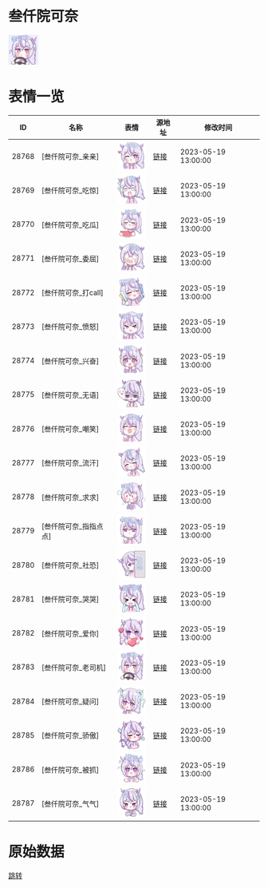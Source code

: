 # 叁仟院可奈

<img src="./cover.png" height="60" alt="cover" />

# 表情一览

|ID|名称|表情|源地址|修改时间|
|----|----|----|----|----|
|28768|[叁仟院可奈_亲亲]|<img src="./pic/028768_%5B叁仟院可奈_亲亲%5D.png" height="60" alt="亲亲"/>|[链接](https://i0.hdslb.com/bfs/garb/f36da4bf183d3c2fb060780c4588a509eded2b58.png)|2023-05-19 13:00:00|
|28769|[叁仟院可奈_吃惊]|<img src="./pic/028769_%5B叁仟院可奈_吃惊%5D.png" height="60" alt="吃惊"/>|[链接](https://i0.hdslb.com/bfs/garb/4febb45c10325059607d91952e3a3e95f12fd69e.png)|2023-05-19 13:00:00|
|28770|[叁仟院可奈_吃瓜]|<img src="./pic/028770_%5B叁仟院可奈_吃瓜%5D.png" height="60" alt="吃瓜"/>|[链接](https://i0.hdslb.com/bfs/garb/46f535ab8a37706e0872ec162ee1567644909411.png)|2023-05-19 13:00:00|
|28771|[叁仟院可奈_委屈]|<img src="./pic/028771_%5B叁仟院可奈_委屈%5D.png" height="60" alt="委屈"/>|[链接](https://i0.hdslb.com/bfs/garb/68c54c3f26abbdb0a0c4dc59951ede01499257ba.png)|2023-05-19 13:00:00|
|28772|[叁仟院可奈_打call]|<img src="./pic/028772_%5B叁仟院可奈_打call%5D.png" height="60" alt="打call"/>|[链接](https://i0.hdslb.com/bfs/garb/c0b2d7519ddc7361ff4a16de19057e11025241eb.png)|2023-05-19 13:00:00|
|28773|[叁仟院可奈_愤怒]|<img src="./pic/028773_%5B叁仟院可奈_愤怒%5D.png" height="60" alt="愤怒"/>|[链接](https://i0.hdslb.com/bfs/garb/90cff368f49277e3b8abdaec240407ddf34e04b0.png)|2023-05-19 13:00:00|
|28774|[叁仟院可奈_兴奋]|<img src="./pic/028774_%5B叁仟院可奈_兴奋%5D.png" height="60" alt="兴奋"/>|[链接](https://i0.hdslb.com/bfs/garb/ed4693fb920d02ecb0708270d2f878e3b8ed2d1b.png)|2023-05-19 13:00:00|
|28775|[叁仟院可奈_无语]|<img src="./pic/028775_%5B叁仟院可奈_无语%5D.png" height="60" alt="无语"/>|[链接](https://i0.hdslb.com/bfs/garb/953b11dfadf2482c51cf56a347b5e2ecc225d59b.png)|2023-05-19 13:00:00|
|28776|[叁仟院可奈_嘲笑]|<img src="./pic/028776_%5B叁仟院可奈_嘲笑%5D.png" height="60" alt="嘲笑"/>|[链接](https://i0.hdslb.com/bfs/garb/e2e404be574bc53524ebe6a587db0346f6acb36c.png)|2023-05-19 13:00:00|
|28777|[叁仟院可奈_流汗]|<img src="./pic/028777_%5B叁仟院可奈_流汗%5D.png" height="60" alt="流汗"/>|[链接](https://i0.hdslb.com/bfs/garb/d3dc081a22f969c8433767a09a356a1407594ff3.png)|2023-05-19 13:00:00|
|28778|[叁仟院可奈_求求]|<img src="./pic/028778_%5B叁仟院可奈_求求%5D.png" height="60" alt="求求"/>|[链接](https://i0.hdslb.com/bfs/garb/51f8eb9e265633cec3fa8355b46ae39e0047e1b1.png)|2023-05-19 13:00:00|
|28779|[叁仟院可奈_指指点点]|<img src="./pic/028779_%5B叁仟院可奈_指指点点%5D.png" height="60" alt="指指点点"/>|[链接](https://i0.hdslb.com/bfs/garb/e04ab14684b3f608bfd1eca64b64a2d487509b2a.png)|2023-05-19 13:00:00|
|28780|[叁仟院可奈_社恐]|<img src="./pic/028780_%5B叁仟院可奈_社恐%5D.png" height="60" alt="社恐"/>|[链接](https://i0.hdslb.com/bfs/garb/6d058b176cebaf1a183f638b96c3b2305df75161.png)|2023-05-19 13:00:00|
|28781|[叁仟院可奈_哭哭]|<img src="./pic/028781_%5B叁仟院可奈_哭哭%5D.png" height="60" alt="哭哭"/>|[链接](https://i0.hdslb.com/bfs/garb/0a1317491bed168ac42215715ae2df886b96b4a2.png)|2023-05-19 13:00:00|
|28782|[叁仟院可奈_爱你]|<img src="./pic/028782_%5B叁仟院可奈_爱你%5D.png" height="60" alt="爱你"/>|[链接](https://i0.hdslb.com/bfs/garb/69c3d96e8dd2e5ddc05f48d857bc25c01e7e5ab3.png)|2023-05-19 13:00:00|
|28783|[叁仟院可奈_老司机]|<img src="./pic/028783_%5B叁仟院可奈_老司机%5D.png" height="60" alt="老司机"/>|[链接](https://i0.hdslb.com/bfs/garb/4370e2e9b63bd854d680d26d5e26ee2449b7b81c.png)|2023-05-19 13:00:00|
|28784|[叁仟院可奈_疑问]|<img src="./pic/028784_%5B叁仟院可奈_疑问%5D.png" height="60" alt="疑问"/>|[链接](https://i0.hdslb.com/bfs/garb/0d34976de93e9cd2109bc5b3127bfca74b1e16a2.png)|2023-05-19 13:00:00|
|28785|[叁仟院可奈_骄傲]|<img src="./pic/028785_%5B叁仟院可奈_骄傲%5D.png" height="60" alt="骄傲"/>|[链接](https://i0.hdslb.com/bfs/garb/bdf9c5aa2ad348bd832b547604840d76a0b8ac33.png)|2023-05-19 13:00:00|
|28786|[叁仟院可奈_被抓]|<img src="./pic/028786_%5B叁仟院可奈_被抓%5D.png" height="60" alt="被抓"/>|[链接](https://i0.hdslb.com/bfs/garb/5fc34055912f04848f0206ad48b4191642fe9a5b.png)|2023-05-19 13:00:00|
|28787|[叁仟院可奈_气气]|<img src="./pic/028787_%5B叁仟院可奈_气气%5D.png" height="60" alt="气气"/>|[链接](https://i0.hdslb.com/bfs/garb/b769cdecb98f2e4b36ed413ece149206b0d73c2d.png)|2023-05-19 13:00:00|

# 原始数据

[跳转](./raw.json)

